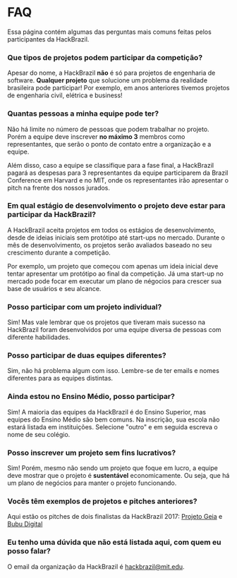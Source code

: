 # FAQ

Essa página contém algumas das perguntas mais comuns feitas pelos participantes
da HackBrazil.

### Que tipos de projetos podem participar da competição?

Apesar do nome, a HackBrazil **não** é só para projetos de engenharia de software.
**Qualquer projeto** que solucione um problema da realidade brasileira pode participar!
Por exemplo, em anos anteriores tivemos projetos de engenharia civil, elétrica e
business!

### Quantas pessoas a minha equipe pode ter?

Não há limite no número de pessoas que podem trabalhar no projeto. Porém a equipe deve
inscrever **no máximo 3** membros como representantes, que serão
o ponto de contato entre a organização e a equipe.

Além disso, caso a equipe se classifique para a fase final, a HackBrazil pagará as
despesas para 3 representantes da equipe participarem da Brazil Conference em Harvard
e no MIT, onde os representantes irão apresentar o pitch na frente dos nossos jurados.

### Em qual estágio de desenvolvimento o projeto deve estar para participar da HackBrazil?

A HackBrazil aceita projetos em todos os estágios de desenvolvimento, desde de ideias
iniciais sem protótipo até start-ups no mercado. Durante o mês de desenvolvimento,
os projetos serão avaliados baseado no seu crescimento durante a competição.

Por exemplo, um projeto que começou com apenas um ideia inicial deve tentar apresentar um
protótipo ao final da competição. Já uma start-up no mercado pode focar em executar
um plano de négocios para crescer sua base de usuários e seu alcance.

### Posso participar com um projeto individual?

Sim! Mas vale lembrar que os projetos que tiveram mais sucesso na HackBrazil foram desenvolvidos por uma
equipe diversa de pessoas com diferente habilidades.

### Posso participar de duas equipes diferentes?

Sim, não há problema algum com isso. Lembre-se de ter emails e nomes diferentes para as equipes distintas.

### **Ainda estou no Ensino Médio, posso participar?**

Sim! A maioria das equipes da HackBrazil é do Ensino Superior, mas equipes do Ensino Médio são bem comuns. Na inscrição, sua escola não estará listada em instituições. Selecione "outro" e em seguida escreva o nome de seu colégio.

### Posso inscrever um projeto sem fins lucrativos?

Sim! Porém, mesmo não sendo um projeto que foque em lucro, a equipe deve mostrar que o
projeto é **sustentável** economicamente. Ou seja, que há um plano de negócios para manter
o projeto funcionando.

### Vocês têm exemplos de projetos e pitches anteriores?

Aqui estão os pitches de dois finalistas da HackBrazil 2017:
[Projeto Geia](https://www.youtube.com/watch?v=-5pNokeI0vg)
e [Bubu Digital](https://www.youtube.com/watch?v=quVil5hn2TE&t=4s)

### Eu tenho uma dúvida que não está listada aqui, com quem eu posso falar?

O email da organização da HackBrazil é [hackbrazil@mit.edu](mailto:hackbrazil@mit.edu).

